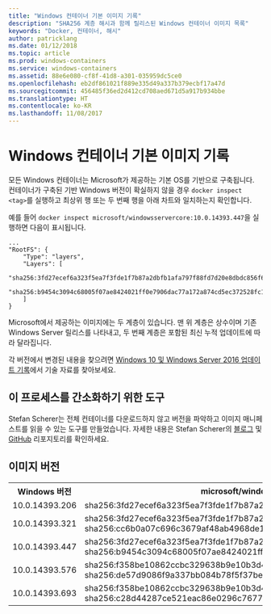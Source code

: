 ```yaml
---
title: "Windows 컨테이너 기본 이미지 기록"
description: "SHA256 계층 해시과 함께 릴리스된 Windows 컨테이너 이미지 목록"
keywords: "Docker, 컨테이너, 해시"
author: patricklang
ms.date: 01/12/2018
ms.topic: article
ms.prod: windows-containers
ms.service: windows-containers
ms.assetid: 88e6e080-cf8f-41d8-a301-035959dc5ce0
ms.openlocfilehash: eb2df861021f889e335d49a337b379ecbf17a47d
ms.sourcegitcommit: 456485f36ed2d412cd708aed671d5a917b934bbe
ms.translationtype: HT
ms.contentlocale: ko-KR
ms.lasthandoff: 11/08/2017
---
```

# <a name="windows-container-base-image-history"></a>Windows 컨테이너 기본 이미지 기록

모든 Windows 컨테이너는 Microsoft가 제공하는 기본 OS를 기반으로 구축됩니다. 컨테이너가 구축된 기반 Windows 버전이 확실하지 않을 경우 `docker inspect <tag>`를 실행하고 최상위 행 또는 두 번째 행을 아래 차트와 일치하는지 확인합니다.

예를 들어 `docker inspect microsoft/windowsservercore:10.0.14393.447`을 실행하면 다음이 표시됩니다.

```
...
"RootFS": {
    "Type": "layers",
    "Layers": [
        "sha256:3fd27ecef6a323f5ea7f3fde1f7b87a2dbfb1afa797f88fd7d20e8dbdc856f67",
        "sha256:b9454c3094c68005f07ae8424021ff0e7906dac77a172a874cd5ec372528fc15"
    ]
}
```

Microsoft에서 제공하는 이미지에는 두 계층이 있습니다. 맨 위 계층은 상수이며 기존 Windows Server 릴리스를 나타내고, 두 번째 계층은 포함된 최신 누적 업데이트에 따라 달라집니다.

각 버전에서 변경된 내용을 찾으려면 [Windows 10 및 Windows Server 2016 업데이트 기록](https://support.microsoft.com/en-us/help/12387/windows-10-update-history)에서 기술 자료를 찾아보세요.


## <a name="tools-to-simplify-this-process"></a>이 프로세스를 간소화하기 위한 도구

Stefan Scherer는 전체 컨테이너를 다운로드하지 않고 버전을 파악하고 이미지 매니페스트를 읽을 수 있는 도구를 만들었습니다. 자세한 내용은 Stefan Scherer의 [블로그](https://stefanscherer.github.io/winspector/) 및 [GitHub](https://github.com/StefanScherer/winspector) 리포지토리를 확인하세요.


## <a name="image-versions"></a>이미지 버전

<table>
    <tr>
        <th>Windows 버전</th>
        <th>microsoft/windowsservercore</th>
        <th>microsoft/nanoserver</th>
    </tr>
    <tr>
        <td>10.0.14393.206</td>
        <td>sha256:3fd27ecef6a323f5ea7f3fde1f7b87a2dbfb1afa797f88fd7d20e8dbdc856f67</td>
        <td>sha256:342d4e407550c52261edd20cd901b5ce438f0b1e940336de3978210612365063</td>
    </tr>
    <tr>
        <td>10.0.14393.321</td>
        <td>sha256:3fd27ecef6a323f5ea7f3fde1f7b87a2dbfb1afa797f88fd7d20e8dbdc856f67<br/>
        sha256:cc6b0a07c696c3679af48ab4968de1b42d35e568f3d1d72df21f0acb52592e0b</td>
        <td>sha256:342d4e407550c52261edd20cd901b5ce438f0b1e940336de3978210612365063<br/>
        sha256:2c195a33d84d936c7b8542a8d9890a2a550e7558e6ac73131b130e5730b9a3a5</td>
    </tr>
    <tr>
        <td>10.0.14393.447</td>
        <td>sha256:3fd27ecef6a323f5ea7f3fde1f7b87a2dbfb1afa797f88fd7d20e8dbdc856f67<br/>
        sha256:b9454c3094c68005f07ae8424021ff0e7906dac77a172a874cd5ec372528fc15</td>
        <td>sha256:342d4e407550c52261edd20cd901b5ce438f0b1e940336de3978210612365063<br/>
        sha256:c8606bedb07a714a6724b8f88ce85b71eaf5a1c80b4c226e069aa3ccbbe69154</td>
    </tr>
    <tr>
        <td>10.0.14393.576</td>
        <td>sha256:f358be10862ccbc329638b9e10b3d497dd7cd28b0e8c7931b4a545c88d7f7cd6<br/>
        sha256:de57d9086f9a337bb084b78f5f37be4c8f1796f56a1cd3ec8d8d1c9c77eb693c</td>
        <td>sha256:6c357baed9f5177e8c8fd1fa35b39266f329535ec8801385134790eb08d8787d<br/>
        sha256:0d812bf7a7032db75770c3d5b92c0ac9390ca4a9efa0d90ba2f55ccb16515381</td>
    </tr>
    <tr>
        <td>10.0.14393.693</td>
        <td>sha256:f358be10862ccbc329638b9e10b3d497dd7cd28b0e8c7931b4a545c88d7f7cd6<br/>
        sha256:c28d44287ce521eac86e0296c7677f5d8ca1e86d1e45e7618ec900da08c95df3</td>
        <td>sha256:6c357baed9f5177e8c8fd1fa35b39266f329535ec8801385134790eb08d8787d<br/>
        sha256:dd33c5d8d8b3c230886132c328a7801547f13de1dac9a629e2739164a285b3ab</td>
    </tr>
</table>

